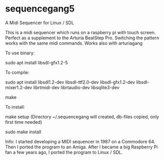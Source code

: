 # sequencegang5
A Midi Sequencer for Linux / SDL 

This is a midi sequencer which runs on a raspberry pi with touch screen.
Perfect as a supplement to the Arturia BeatStep Pro. Switching the pattern works with the same midi commands.
Works also with arturiagang

To use binary:

sudo apt install libsdl-gfx1.2-5

To compile:

sudo apt install libsdl1.2-dev libsdl-ttf2.0-dev libsdl-gfx1.2-dev libsdl-mixer1.2-dev librtmidi-dev librtaudio-dev libsqlite3-dev

make

To install:

make setup (Directory ~/.sequencegang will created, db-files copied, only first time needed)

sudo make install

Info:
I started developing a MIDI sequencer in 1987 on a Commodore 64. Then I ported the program to an Amiga. After I became a big Raspberry Pi fan a few years ago, I ported the program to Linux / SDL.
